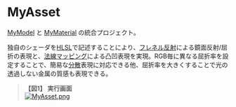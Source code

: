 ﻿# MyAsset
[MyModel](https://bitbucket.org/LUXOPHIA/mymodel) と [MyMaterial](https://bitbucket.org/LUXOPHIA/mymaterial) の統合プロジェクト。

独自のシェーダを[HLSL](https://www.wikiwand.com/ja/High_Level_Shading_Language)で記述することにより、[フレネル反射](https://www.wikiwand.com/ja/%E3%83%95%E3%83%AC%E3%83%8D%E3%83%AB%E3%81%AE%E5%BC%8F)による鏡面反射/屈折の表現と、[法線マッピング](https://www.wikiwand.com/ja/%E6%B3%95%E7%B7%9A%E3%83%9E%E3%83%83%E3%83%94%E3%83%B3%E3%82%B0)による凸凹表現を実現。RGB毎に異なる屈折率を設定することで、簡易な[分散](https://www.wikiwand.com/ja/%E5%88%86%E6%95%A3_(%E5%85%89%E5%AD%A6))表現に対応できる他、屈折率を大きくすることで光の透過しない金属の質感も表現できる。

> **【図1】 実行画面**  
> [![MyAsset.png](https://bytebucket.org/LUXOPHIA/myasset/raw/8b9bc65ad4bd7c6fadefe0c2b1af22209ff6a626/--------/_SCREENSHOT/MyAsset.png)](https://youtu.be/4tx1NlBJRdc)
